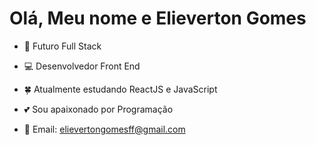 #  Olá, Meu nome e Elieverton Gomes

- 🚀 Futuro Full Stack
- 💻 Desenvolvedor Front End
- 🍀 Atualmente estudando ReactJS e JavaScript
- 💕 Sou apaixonado por Programação

- 💌 Email: elievertongomesff@gmail.com 
